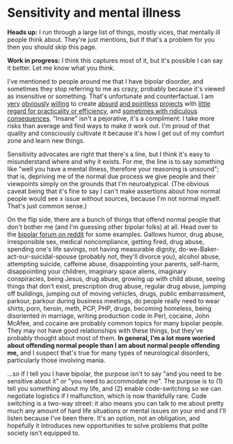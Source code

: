 # Sensitivity and mental illness
**Heads up:** I run through a large list of things, mostly vices, that mentally ill people think about. They're just mentions, but if that's a problem for you then you should skip this page.

**Work in progress:** I think this captures most of it, but it's possible I can say it better. Let me know what you think.

I've mentioned to people around me that I have bipolar disorder, and sometimes they stop referring to me as crazy, probably because it's viewed as insensitive or something. That's unfortunate and counterfactual. I am [very](https://github.com/spencertipping/perl-objects) [obviously](https://github.com/spencertipping/canard/blob/circular/bin/canard.md) [willing](https://github.com/spencertipping/catastrophe) to create [absurd](https://github.com/spencertipping/browserpower) [and pointless](https://github.com/spencertipping/bash-lambda) [projects](https://github.com/spencertipping/www/blob/master/datacenter.md) with [little regard for practicality or efficiency](https://github.com/spencertipping/www/blob/master/gps.md), and [sometimes with ridiculous consequences](https://github.com/spencertipping/www/blob/master/soggy-backplane.md). "Insane" isn't a pejorative, it's a compliment: I take more risks than average and find ways to make it work out. I'm proud of that quality and consciously cultivate it because it's how I get out of my comfort zone and learn new things.

Sensitivity advocates are right that there's a line, but I think it's easy to misunderstand where and why it exists. For me, the line is to say something like "well you have a mental illness, therefore your reasoning is unsound"; that is, depriving me of the normal due process we give people and their viewpoints simply on the grounds that I'm neuroatypical. (The obvious caveat being that it's fine to say I can't make assertions about how normal people would see _x_ issue without sources, because I'm not normal myself. That's just common sense.)

On the flip side, there are a bunch of things that offend normal people that don't bother me (and I'm guessing other bipolar folks) at all. Head over to the [bipolar forum on reddit](https://www.reddit.com/r/bipolar/) for some examples. Gallows humor, drug abuse, irresponsible sex, medical noncompliance, getting fired, drug abuse, spending one's life savings, not having measurable dignity, do-we-Baker-act-our-suicidal-spouse (probably not, they'll divorce you), alcohol abuse, attempting suicide, caffeine abuse, disappointing your parents, self-harm, disappointing your children, imaginary space aliens, imaginary conspiracies, being Jesus, drug abuse, growing up with child abuse, seeing things that don't exist, prescription drug abuse, regular drug abuse, jumping off buildings, jumping out of moving vehicles, drugs, public embarrassment, parkour, parkour during business meetings, do people really need to wear shirts, porn, heroin, meth, PCP, PHP, drugs, becoming homeless, being disoriented in marriage, writing production code in Perl, cocaine, John McAfee, and cocaine are probably common topics for many bipolar people. They may not have good relationships with these things, but they've probably thought about most of them. **In general, I'm a lot more worried about offending normal people than I am about normal people offending me,** and I suspect that's true for many types of neurological disorders, particularly those involving mania.

...so if I tell you I have bipolar, the purpose isn't to say "and you need to be sensitive about it" or "you need to accommodate me". The purpose is to (1) tell you something about my life, and (2) enable code-switching so we can negotiate logistics if I malfunction, which is now thankfully rare. Code switching is a two-way street: it also means you can talk to me about pretty much any amount of hard life situations or mental issues on your end and I'll listen because I've been there. It's an option, not an obligation, and hopefully it introduces new opportunities to solve problems that polite society isn't equipped to.
